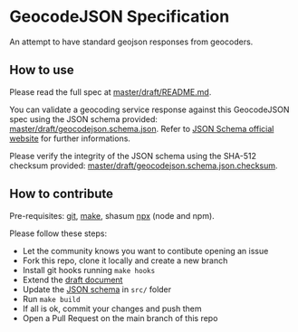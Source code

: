 # GeocodeJSON Specification

An attempt to have standard geojson responses from geocoders.

## How to use

Please read the full spec at [master/draft/README.md](https://github.com/jenkin/geocodejson-spec/blob/master/draft/README.md).

You can validate a geocoding service response against this GeocodeJSON spec using the JSON schema provided: [master/draft/geocodejson.schema.json](https://github.com/jenkin/geocodejson-spec/blob/master/draft/geocodejson.schema.json). Refer to [JSON Schema official website](https://json-schema.org/) for further informations.

Please verify the integrity of the JSON schema using the SHA-512 checksum provided: [master/draft/geocodejson.schema.json.checksum](https://github.com/jenkin/geocodejson-spec/blob/master/draft/geocodejson.schema.json.checksum).

## How to contribute

Pre-requisites: [git](https://git-scm.com/), [make](https://www.gnu.org/software/make/), shasum [npx](https://www.npmjs.com/package/npx) (node and npm).

Please follow these steps:

- Let the community knows you want to contibute opening an issue
- Fork this repo, clone it locally and create a new branch
- Install git hooks running `make hooks`
- Extend the [draft document]((https://github.com/jenkin/geocodejson-spec/blob/master/draft/README.md))
- Update the [JSON schema](https://github.com/jenkin/geocodejson-spec/blob/master/draft/geocodejson.schema.json) in `src/` folder
- Run `make build`
- If all is ok, commit your changes and push them
- Open a Pull Request on the main branch of this repo
